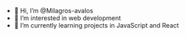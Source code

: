 - 👋 Hi, I’m @Milagros-avalos
- 👀 I’m  interested in web development
- 🌱 I’m currently learning projects in JavaScript and React 


<!---
Milagros-avalos/Milagros-avalos is a ✨ special ✨ repository because its `README.md` (this file) appears on your GitHub profile.
You can click the Preview link to take a look at your changes.
--->
